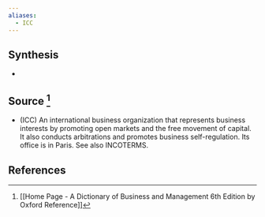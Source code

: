 ```yaml
---
aliases:
  - ICC
---
```

## Synthesis
- 
## Source [^1]
- (ICC) An international business organization that represents business interests by promoting open markets and the free movement of capital. It also conducts arbitrations and promotes business self-regulation. Its office is in Paris. See also INCOTERMS.
## References

[^1]: [[Home Page - A Dictionary of Business and Management 6th Edition by Oxford Reference]]